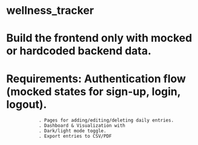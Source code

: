 # wellness_tracker
# Build the frontend only with mocked or hardcoded backend data.
# Requirements: Authentication flow (mocked states for sign-up, login, logout).
                . Pages for adding/editing/deleting daily entries.
                . Dashboard & Visualization with 
                . Dark/light mode toggle.
                . Export entries to CSV/PDF
    
